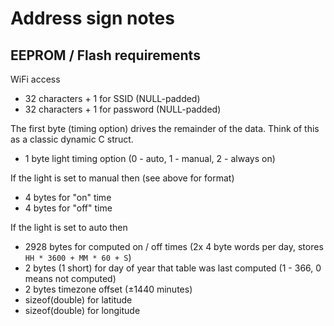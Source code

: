 # Address sign notes

## EEPROM / Flash requirements

WiFi access

- 32 characters + 1 for SSID (NULL-padded)
- 32 characters + 1 for password (NULL-padded)

The first byte (timing option) drives the remainder of the data. Think of this as a classic dynamic C struct.

- 1 byte light timing option (0 - auto, 1 - manual, 2 - always on)

If the light is set to manual then (see above for format)

- 4 bytes for "on" time
- 4 bytes for "off" time

If the light is set to auto then

- 2928 bytes for computed on / off times (2x 4 byte words per day, stores `HH * 3600 + MM * 60 + S`)
- 2 bytes (1 short) for day of year that table was last computed (1 - 366, 0 means not computed)
- 2 bytes timezone offset (±1440 minutes)
- sizeof(double) for latitude
- sizeof(double) for longitude
